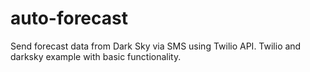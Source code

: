 # auto-forecast

Send forecast data from Dark Sky via SMS using Twilio API.  Twilio and darksky example with basic functionality.
